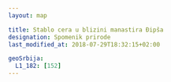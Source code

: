 ```yaml
---
layout: map

title: Stablo cera u blizini manastira Đipša
designation: Spomenik prirode
last_modified_at: 2018-07-29T18:32:15+02:00

geoSrbija:
  L1_182: [152]
---
```

